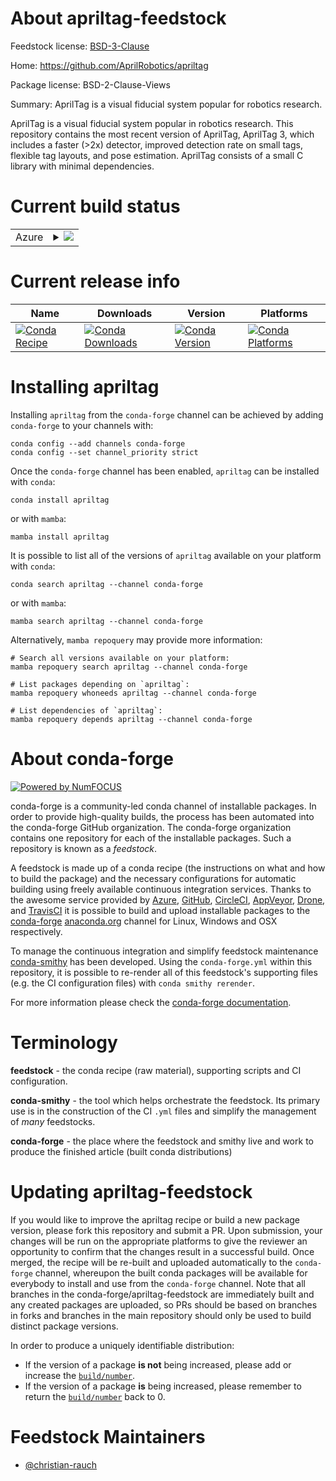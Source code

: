 About apriltag-feedstock
========================

Feedstock license: [BSD-3-Clause](https://github.com/conda-forge/apriltag-feedstock/blob/main/LICENSE.txt)

Home: https://github.com/AprilRobotics/apriltag

Package license: BSD-2-Clause-Views

Summary: AprilTag is a visual fiducial system popular for robotics research.

AprilTag is a visual fiducial system popular in robotics research. This repository
contains the most recent version of AprilTag, AprilTag 3, which includes a faster
(>2x) detector, improved detection rate on small tags, flexible tag layouts, and
pose estimation. AprilTag consists of a small C library with minimal dependencies.


Current build status
====================


<table>
    
  <tr>
    <td>Azure</td>
    <td>
      <details>
        <summary>
          <a href="https://dev.azure.com/conda-forge/feedstock-builds/_build/latest?definitionId=21947&branchName=main">
            <img src="https://dev.azure.com/conda-forge/feedstock-builds/_apis/build/status/apriltag-feedstock?branchName=main">
          </a>
        </summary>
        <table>
          <thead><tr><th>Variant</th><th>Status</th></tr></thead>
          <tbody><tr>
              <td>linux_64_python3.10.____cpython</td>
              <td>
                <a href="https://dev.azure.com/conda-forge/feedstock-builds/_build/latest?definitionId=21947&branchName=main">
                  <img src="https://dev.azure.com/conda-forge/feedstock-builds/_apis/build/status/apriltag-feedstock?branchName=main&jobName=linux&configuration=linux%20linux_64_python3.10.____cpython" alt="variant">
                </a>
              </td>
            </tr><tr>
              <td>linux_64_python3.11.____cpython</td>
              <td>
                <a href="https://dev.azure.com/conda-forge/feedstock-builds/_build/latest?definitionId=21947&branchName=main">
                  <img src="https://dev.azure.com/conda-forge/feedstock-builds/_apis/build/status/apriltag-feedstock?branchName=main&jobName=linux&configuration=linux%20linux_64_python3.11.____cpython" alt="variant">
                </a>
              </td>
            </tr><tr>
              <td>linux_64_python3.12.____cpython</td>
              <td>
                <a href="https://dev.azure.com/conda-forge/feedstock-builds/_build/latest?definitionId=21947&branchName=main">
                  <img src="https://dev.azure.com/conda-forge/feedstock-builds/_apis/build/status/apriltag-feedstock?branchName=main&jobName=linux&configuration=linux%20linux_64_python3.12.____cpython" alt="variant">
                </a>
              </td>
            </tr><tr>
              <td>linux_64_python3.13.____cp313</td>
              <td>
                <a href="https://dev.azure.com/conda-forge/feedstock-builds/_build/latest?definitionId=21947&branchName=main">
                  <img src="https://dev.azure.com/conda-forge/feedstock-builds/_apis/build/status/apriltag-feedstock?branchName=main&jobName=linux&configuration=linux%20linux_64_python3.13.____cp313" alt="variant">
                </a>
              </td>
            </tr><tr>
              <td>linux_64_python3.9.____cpython</td>
              <td>
                <a href="https://dev.azure.com/conda-forge/feedstock-builds/_build/latest?definitionId=21947&branchName=main">
                  <img src="https://dev.azure.com/conda-forge/feedstock-builds/_apis/build/status/apriltag-feedstock?branchName=main&jobName=linux&configuration=linux%20linux_64_python3.9.____cpython" alt="variant">
                </a>
              </td>
            </tr><tr>
              <td>osx_64_python3.10.____cpython</td>
              <td>
                <a href="https://dev.azure.com/conda-forge/feedstock-builds/_build/latest?definitionId=21947&branchName=main">
                  <img src="https://dev.azure.com/conda-forge/feedstock-builds/_apis/build/status/apriltag-feedstock?branchName=main&jobName=osx&configuration=osx%20osx_64_python3.10.____cpython" alt="variant">
                </a>
              </td>
            </tr><tr>
              <td>osx_64_python3.11.____cpython</td>
              <td>
                <a href="https://dev.azure.com/conda-forge/feedstock-builds/_build/latest?definitionId=21947&branchName=main">
                  <img src="https://dev.azure.com/conda-forge/feedstock-builds/_apis/build/status/apriltag-feedstock?branchName=main&jobName=osx&configuration=osx%20osx_64_python3.11.____cpython" alt="variant">
                </a>
              </td>
            </tr><tr>
              <td>osx_64_python3.12.____cpython</td>
              <td>
                <a href="https://dev.azure.com/conda-forge/feedstock-builds/_build/latest?definitionId=21947&branchName=main">
                  <img src="https://dev.azure.com/conda-forge/feedstock-builds/_apis/build/status/apriltag-feedstock?branchName=main&jobName=osx&configuration=osx%20osx_64_python3.12.____cpython" alt="variant">
                </a>
              </td>
            </tr><tr>
              <td>osx_64_python3.13.____cp313</td>
              <td>
                <a href="https://dev.azure.com/conda-forge/feedstock-builds/_build/latest?definitionId=21947&branchName=main">
                  <img src="https://dev.azure.com/conda-forge/feedstock-builds/_apis/build/status/apriltag-feedstock?branchName=main&jobName=osx&configuration=osx%20osx_64_python3.13.____cp313" alt="variant">
                </a>
              </td>
            </tr><tr>
              <td>osx_64_python3.9.____cpython</td>
              <td>
                <a href="https://dev.azure.com/conda-forge/feedstock-builds/_build/latest?definitionId=21947&branchName=main">
                  <img src="https://dev.azure.com/conda-forge/feedstock-builds/_apis/build/status/apriltag-feedstock?branchName=main&jobName=osx&configuration=osx%20osx_64_python3.9.____cpython" alt="variant">
                </a>
              </td>
            </tr><tr>
              <td>win_64_python3.10.____cpython</td>
              <td>
                <a href="https://dev.azure.com/conda-forge/feedstock-builds/_build/latest?definitionId=21947&branchName=main">
                  <img src="https://dev.azure.com/conda-forge/feedstock-builds/_apis/build/status/apriltag-feedstock?branchName=main&jobName=win&configuration=win%20win_64_python3.10.____cpython" alt="variant">
                </a>
              </td>
            </tr><tr>
              <td>win_64_python3.11.____cpython</td>
              <td>
                <a href="https://dev.azure.com/conda-forge/feedstock-builds/_build/latest?definitionId=21947&branchName=main">
                  <img src="https://dev.azure.com/conda-forge/feedstock-builds/_apis/build/status/apriltag-feedstock?branchName=main&jobName=win&configuration=win%20win_64_python3.11.____cpython" alt="variant">
                </a>
              </td>
            </tr><tr>
              <td>win_64_python3.12.____cpython</td>
              <td>
                <a href="https://dev.azure.com/conda-forge/feedstock-builds/_build/latest?definitionId=21947&branchName=main">
                  <img src="https://dev.azure.com/conda-forge/feedstock-builds/_apis/build/status/apriltag-feedstock?branchName=main&jobName=win&configuration=win%20win_64_python3.12.____cpython" alt="variant">
                </a>
              </td>
            </tr><tr>
              <td>win_64_python3.13.____cp313</td>
              <td>
                <a href="https://dev.azure.com/conda-forge/feedstock-builds/_build/latest?definitionId=21947&branchName=main">
                  <img src="https://dev.azure.com/conda-forge/feedstock-builds/_apis/build/status/apriltag-feedstock?branchName=main&jobName=win&configuration=win%20win_64_python3.13.____cp313" alt="variant">
                </a>
              </td>
            </tr><tr>
              <td>win_64_python3.9.____cpython</td>
              <td>
                <a href="https://dev.azure.com/conda-forge/feedstock-builds/_build/latest?definitionId=21947&branchName=main">
                  <img src="https://dev.azure.com/conda-forge/feedstock-builds/_apis/build/status/apriltag-feedstock?branchName=main&jobName=win&configuration=win%20win_64_python3.9.____cpython" alt="variant">
                </a>
              </td>
            </tr>
          </tbody>
        </table>
      </details>
    </td>
  </tr>
</table>

Current release info
====================

| Name | Downloads | Version | Platforms |
| --- | --- | --- | --- |
| [![Conda Recipe](https://img.shields.io/badge/recipe-apriltag-green.svg)](https://anaconda.org/conda-forge/apriltag) | [![Conda Downloads](https://img.shields.io/conda/dn/conda-forge/apriltag.svg)](https://anaconda.org/conda-forge/apriltag) | [![Conda Version](https://img.shields.io/conda/vn/conda-forge/apriltag.svg)](https://anaconda.org/conda-forge/apriltag) | [![Conda Platforms](https://img.shields.io/conda/pn/conda-forge/apriltag.svg)](https://anaconda.org/conda-forge/apriltag) |

Installing apriltag
===================

Installing `apriltag` from the `conda-forge` channel can be achieved by adding `conda-forge` to your channels with:

```
conda config --add channels conda-forge
conda config --set channel_priority strict
```

Once the `conda-forge` channel has been enabled, `apriltag` can be installed with `conda`:

```
conda install apriltag
```

or with `mamba`:

```
mamba install apriltag
```

It is possible to list all of the versions of `apriltag` available on your platform with `conda`:

```
conda search apriltag --channel conda-forge
```

or with `mamba`:

```
mamba search apriltag --channel conda-forge
```

Alternatively, `mamba repoquery` may provide more information:

```
# Search all versions available on your platform:
mamba repoquery search apriltag --channel conda-forge

# List packages depending on `apriltag`:
mamba repoquery whoneeds apriltag --channel conda-forge

# List dependencies of `apriltag`:
mamba repoquery depends apriltag --channel conda-forge
```


About conda-forge
=================

[![Powered by
NumFOCUS](https://img.shields.io/badge/powered%20by-NumFOCUS-orange.svg?style=flat&colorA=E1523D&colorB=007D8A)](https://numfocus.org)

conda-forge is a community-led conda channel of installable packages.
In order to provide high-quality builds, the process has been automated into the
conda-forge GitHub organization. The conda-forge organization contains one repository
for each of the installable packages. Such a repository is known as a *feedstock*.

A feedstock is made up of a conda recipe (the instructions on what and how to build
the package) and the necessary configurations for automatic building using freely
available continuous integration services. Thanks to the awesome service provided by
[Azure](https://azure.microsoft.com/en-us/services/devops/), [GitHub](https://github.com/),
[CircleCI](https://circleci.com/), [AppVeyor](https://www.appveyor.com/),
[Drone](https://cloud.drone.io/welcome), and [TravisCI](https://travis-ci.com/)
it is possible to build and upload installable packages to the
[conda-forge](https://anaconda.org/conda-forge) [anaconda.org](https://anaconda.org/)
channel for Linux, Windows and OSX respectively.

To manage the continuous integration and simplify feedstock maintenance
[conda-smithy](https://github.com/conda-forge/conda-smithy) has been developed.
Using the ``conda-forge.yml`` within this repository, it is possible to re-render all of
this feedstock's supporting files (e.g. the CI configuration files) with ``conda smithy rerender``.

For more information please check the [conda-forge documentation](https://conda-forge.org/docs/).

Terminology
===========

**feedstock** - the conda recipe (raw material), supporting scripts and CI configuration.

**conda-smithy** - the tool which helps orchestrate the feedstock.
                   Its primary use is in the construction of the CI ``.yml`` files
                   and simplify the management of *many* feedstocks.

**conda-forge** - the place where the feedstock and smithy live and work to
                  produce the finished article (built conda distributions)


Updating apriltag-feedstock
===========================

If you would like to improve the apriltag recipe or build a new
package version, please fork this repository and submit a PR. Upon submission,
your changes will be run on the appropriate platforms to give the reviewer an
opportunity to confirm that the changes result in a successful build. Once
merged, the recipe will be re-built and uploaded automatically to the
`conda-forge` channel, whereupon the built conda packages will be available for
everybody to install and use from the `conda-forge` channel.
Note that all branches in the conda-forge/apriltag-feedstock are
immediately built and any created packages are uploaded, so PRs should be based
on branches in forks and branches in the main repository should only be used to
build distinct package versions.

In order to produce a uniquely identifiable distribution:
 * If the version of a package **is not** being increased, please add or increase
   the [``build/number``](https://docs.conda.io/projects/conda-build/en/latest/resources/define-metadata.html#build-number-and-string).
 * If the version of a package **is** being increased, please remember to return
   the [``build/number``](https://docs.conda.io/projects/conda-build/en/latest/resources/define-metadata.html#build-number-and-string)
   back to 0.

Feedstock Maintainers
=====================

* [@christian-rauch](https://github.com/christian-rauch/)

